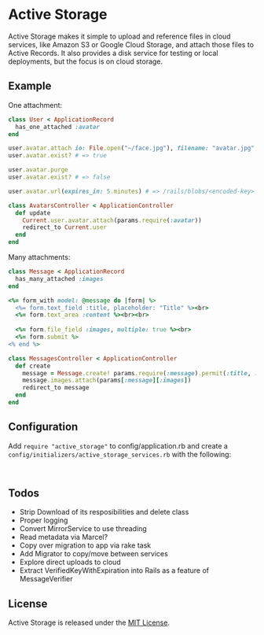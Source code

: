 # Active Storage

Active Storage makes it simple to upload and reference files in cloud services, like Amazon S3 or Google Cloud Storage,
and attach those files to Active Records. It also provides a disk service for testing or local deployments, but the
focus is on cloud storage.

## Example

One attachment:

```ruby
class User < ApplicationRecord
  has_one_attached :avatar
end

user.avatar.attach io: File.open("~/face.jpg"), filename: "avatar.jpg", content_type: "image/jpg"
user.avatar.exist? # => true

user.avatar.purge
user.avatar.exist? # => false

user.avatar.url(expires_in: 5.minutes) # => /rails/blobs/<encoded-key>

class AvatarsController < ApplicationController
  def update
    Current.user.avatar.attach(params.require(:avatar))
    redirect_to Current.user
  end
end
```

Many attachments:

```ruby
class Message < ApplicationRecord
  has_many_attached :images
end

<%= form_with model: @message do |form| %>
  <%= form.text_field :title, placeholder: "Title" %><br>
  <%= form.text_area :content %><br><br>
  
  <%= form.file_field :images, multiple: true %><br>
  <%= form.submit %>
<% end %>

class MessagesController < ApplicationController
  def create
    message = Message.create! params.require(:message).permit(:title, :content)
    message.images.attach(params[:message][:images])
    redirect_to message
  end
end
```

## Configuration

Add `require "active_storage"` to config/application.rb and create a `config/initializers/active_storage_services.rb` with the following:

```ruby
  
```

## Todos

- Strip Download of its resposibilities and delete class
- Proper logging
- Convert MirrorService to use threading
- Read metadata via Marcel?
- Copy over migration to app via rake task
- Add Migrator to copy/move between services
- Explore direct uploads to cloud
- Extract VerifiedKeyWithExpiration into Rails as a feature of MessageVerifier

## License

Active Storage is released under the [MIT License](https://opensource.org/licenses/MIT).
